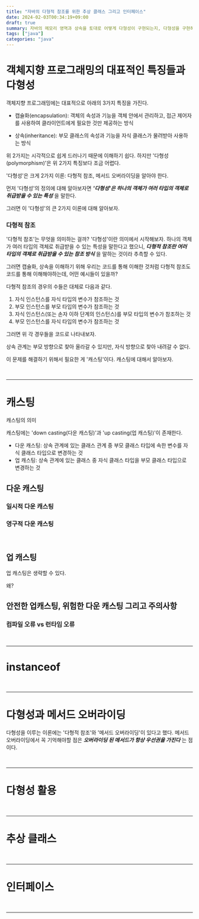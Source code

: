 ```yaml
---
title: "자바의 다형적 참조를 위한 추상 클래스 그리고 인터페이스"
date: 2024-02-03T00:34:19+09:00
draft: true
summary: 자바의 메모리 영역과 상속을 토대로 어떻게 다형성이 구현되는지, 다형성을 구현하는 방법 중 하나인 캐스팅, 그리고 효과적으로 다형성을 구현하기 위한 추상 클래스와 인터페이스에 대해 알아본다.  
tags: ["java"]
categories: "java"
---
```



# 객체지향 프로그래밍의 대표적인 특징들과 다형성  

객체지향 프로그래밍에는 대표적으로 아래의 3가지 특징을 가진다.  

- 캡슐화(encapsulation): 객체의 속성과 기능을 객체 안에서 관리하고, 접근 제어자를 사용하여 클라이언트에게 필요한 것만 제공하는 방식

- 상속(inheritance): 부모 클래스의 속성과 기능을 자식 클래스가 물려받아 사용하는 방식

위 2가지는 시각적으로 쉽게 드러나기 때문에 이해하기 쉽다. 하지만 '다형성(polymorphism)'은 위 2가지 특징보다 조금 어렵다.  

'다형성'은 크게 2가지 이론: 다형적 참조, 메서드 오버라이딩을 알아야 한다.  

먼저 '다형성'의 정의에 대해 알아보자면 **_'다형성'은 하나의 객체가 여러 타입의 객체로 취급받을 수 있는 특성_** 을 말한다.  

그러면 이 '다형성'의 큰 2가지 이론에 대해 알아보자.  

### 다형적 참조

'다형적 참조'는 무엇을 의미하는 걸까? '다형성'이란 의미에서 시작해보자. 하나의 객체가 여러 타입의 객체로 취급받을 수 있는 특성을 말한다고 했으니, **_다형적 참조란 여러 타입의 객체로 취급받을 수 있는 참조 방식_** 을 말하는 것이라 추측할 수 있다. 

그러면 캡슐화, 상속을 이해하기 위해 우리는 코드를 통해 이해한 것처럼 다형적 참조도 코드를 통해 이해해야하는데, 어떤 예시들이 있을까?

다형적 참조의 경우의 수들은 대체로 다음과 같다.

1) 자식 인스턴스를 자식 타입의 변수가 참조하는 것  
2) 부모 인스턴스를 부모 타입의 변수가 참조하는 것  
3) 자식 인스턴스(또는 손자 이하 단계의 인스턴스)를 부모 타입의 변수가 참조하는 것    
4) 부모 인스턴스를 자식 타입의 변수가 참조하는 것  


그러면 위 각 경우들을 코드로 나타내보자.  



상속 관계는 부모 방향으로 찾아 올라갈 수 있지만, 자식 방향으로 찾아 내려갈 수 없다.  

이 문제를 해결하기 위해서 필요한 게 '캐스팅'이다. 캐스팅에 대해서 알아보자.

&nbsp;

---

# 캐스팅  

캐스팅의 의미

캐스팅에는 'down casting(다운 캐스팅)'과 'up casting(업 캐스팅)'이 존재한다.  

- 다운 캐스팅: 상속 관계에 있는 클래스 관계 중 부모 클래스 타입에 속한 변수를 자식 클래스 타입으로 변경하는 것
- 업 캐스팅: 상속 관계에 있는 클래스 중 자식 클래스 타입을 부모 클래스 타입으로 변경하는 것


## 다운 캐스팅

### 일시적 다운 캐스팅


### 영구적 다운 캐스팅  



&nbsp;


## 업 캐스팅  

업 캐스팅은 생략할 수 있다.  

왜?


## 안전한 업캐스팅, 위험한 다운 캐스팅 그리고 주의사항 


### 컴파일 오류 vs 런타임 오류  





&nbsp;

---

# instanceof



&nbsp;

---


# 다형성과 메서드 오버라이딩  

다형성을 이루는 이론에는 '다형적 참조'와 '메서드 오버라이딩'이 있다고 했다. 메서드 오버라이딩에서 꼭 기억해야할 점은 **_오버라이딩 된 메서드가 항상 우선권을 가진다_** 는 점이다.  




&nbsp;

---


# 다형성 활용


&nbsp;

---


# 추상 클래스


&nbsp;

---


# 인터페이스  




&nbsp;

---